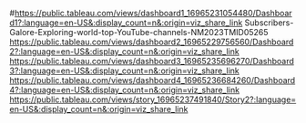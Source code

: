 #https://public.tableau.com/views/dashboard1_16965231054480/Dashboard1?:language=en-US&:display_count=n&:origin=viz_share_link Subscribers-Galore-Exploring-world-top-YouTube-channels-NM2023TMID05265 
https://public.tableau.com/views/dashboard2_16965229756560/Dashboard2?:language=en-US&:display_count=n&:origin=viz_share_link
https://public.tableau.com/views/dashboard3_16965235696270/Dashboard3?:language=en-US&:display_count=n&:origin=viz_share_link
https://public.tableau.com/views/dashboard4_16965236684260/Dashboard4?:language=en-US&:display_count=n&:origin=viz_share_link
https://public.tableau.com/views/story_16965237491840/Story2?:language=en-US&:display_count=n&:origin=viz_share_link
